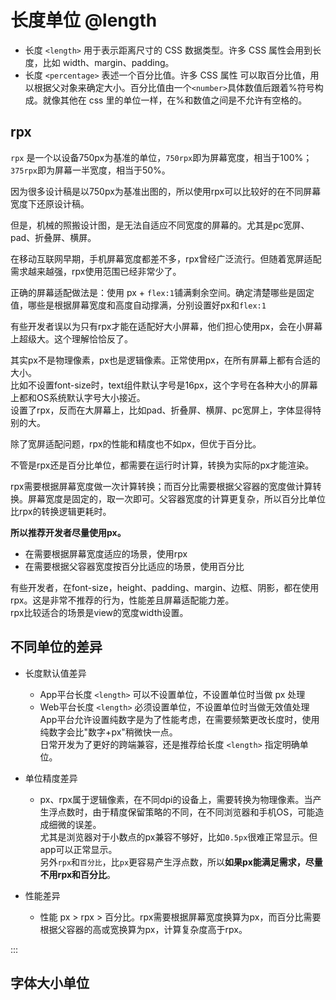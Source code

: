 # 长度单位 @length

- 长度 `<length>` 用于表示距离尺寸的 CSS 数据类型。许多 CSS 属性会用到长度，比如 width、margin、padding。
- 长度 `<percentage>` 表述一个百分比值。许多 CSS 属性 可以取百分比值，用以根据父对象来确定大小。百分比值由一个`<number>`具体数值后跟着%符号构成。就像其他在 css 里的单位一样，在%和数值之间是不允许有空格的。

<!-- CSSJSON.length_values.compatibility -->

## rpx
`rpx` 是一个以设备750px为基准的单位，`750rpx`即为屏幕宽度，相当于100%；`375rpx`即为屏幕一半宽度，相当于50%。

因为很多设计稿是以750px为基准出图的，所以使用rpx可以比较好的在不同屏幕宽度下还原设计稿。

但是，机械的照搬设计图，是无法自适应不同宽度的屏幕的。尤其是pc宽屏、pad、折叠屏、横屏。

在移动互联网早期，手机屏幕宽度都差不多，rpx曾经广泛流行。但随着宽屏适配需求越来越强，rpx使用范围已经非常少了。

正确的屏幕适配做法是：使用 px + `flex:1`铺满剩余空间。确定清楚哪些是固定值，哪些是根据屏幕宽度和高度自动撑满，分别设置好px和`flex:1`

有些开发者误以为只有rpx才能在适配好大小屏幕，他们担心使用px，会在小屏幕上超级大。这个理解恰恰反了。

其实px不是物理像素，px也是逻辑像素。正常使用px，在所有屏幕上都有合适的大小。\
比如不设置font-size时，text组件默认字号是16px，这个字号在各种大小的屏幕上都和OS系统默认字号大小接近。\
设置了rpx，反而在大屏幕上，比如pad、折叠屏、横屏、pc宽屏上，字体显得特别的大。

除了宽屏适配问题，rpx的性能和精度也不如px，但优于百分比。

不管是rpx还是百分比单位，都需要在运行时计算，转换为实际的px才能渲染。

rpx需要根据屏幕宽度做一次计算转换；而百分比需要根据父容器的宽度做计算转换。屏幕宽度是固定的，取一次即可。父容器宽度的计算更复杂，所以百分比单位比rpx的转换逻辑更耗时。

**所以推荐开发者尽量使用px。**

- 在需要根据屏幕宽度适应的场景，使用rpx
- 在需要根据父容器宽度按百分比适应的场景，使用百分比

有些开发者，在font-size，height、padding、margin、边框、阴影，都在使用rpx。这是非常不推荐的行为，性能差且屏幕适配能力差。\
rpx比较适合的场景是view的宽度width设置。

## 不同单位的差异
- 长度默认值差异
	* App平台长度 `<length>` 可以不设置单位，不设置单位时当做 px 处理
	* Web平台长度 `<length>` 必须设置单位，不设置单位时当做无效值处理 \
	App平台允许设置纯数字是为了性能考虑，在需要频繁更改长度时，使用纯数字会比"数字+px"稍微快一点。\
	日常开发为了更好的跨端兼容，还是推荐给长度 `<length>` 指定明确单位。

- 单位精度差异
	- px、rpx属于逻辑像素，在不同dpi的设备上，需要转换为物理像素。当产生浮点数时，由于精度保留策略的不同，在不同浏览器和手机OS，可能造成细微的误差。\
	尤其是浏览器对于小数点的px兼容不够好，比如`0.5px`很难正常显示。但app可以正常显示。\
	另外`rpx`和`百分比`，比`px`更容易产生浮点数，所以**如果px能满足需求，尽量不用rpx和百分比**。

- 性能差异
   * 性能 px > rpx > 百分比。rpx需要根据屏幕宽度换算为px，而百分比需要根据父容器的高或宽换算为px，计算复杂度高于rpx。

:::

## 字体大小单位

<!-- CSSJSON.font-length_values.compatibility -->
